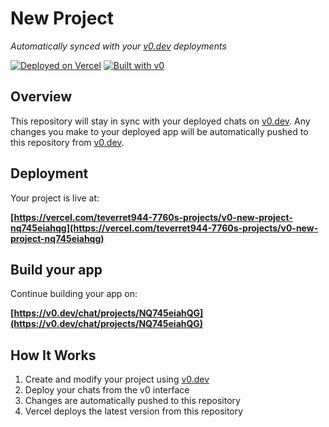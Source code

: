# New Project

*Automatically synced with your [v0.dev](https://v0.dev) deployments*

[![Deployed on Vercel](https://img.shields.io/badge/Deployed%20on-Vercel-black?style=for-the-badge&logo=vercel)](https://vercel.com/teverret944-7760s-projects/v0-new-project-nq745eiahqg)
[![Built with v0](https://img.shields.io/badge/Built%20with-v0.dev-black?style=for-the-badge)](https://v0.dev/chat/projects/NQ745eiahQG)

## Overview

This repository will stay in sync with your deployed chats on [v0.dev](https://v0.dev).
Any changes you make to your deployed app will be automatically pushed to this repository from [v0.dev](https://v0.dev).

## Deployment

Your project is live at:

**[https://vercel.com/teverret944-7760s-projects/v0-new-project-nq745eiahqg](https://vercel.com/teverret944-7760s-projects/v0-new-project-nq745eiahqg)**

## Build your app

Continue building your app on:

**[https://v0.dev/chat/projects/NQ745eiahQG](https://v0.dev/chat/projects/NQ745eiahQG)**

## How It Works

1. Create and modify your project using [v0.dev](https://v0.dev)
2. Deploy your chats from the v0 interface
3. Changes are automatically pushed to this repository
4. Vercel deploys the latest version from this repository